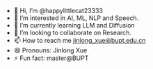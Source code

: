 - 👋 Hi, I’m @happylittlecat23333
- 👀 I’m interested in AI, ML, NLP and Speech.
- 🌱 I’m currently learning LLM and Diffusion
- 💞️ I’m looking to collaborate on Research.
- 📫 How to reach me jinlong_xue@bupt.edu.cn
- 😄 Pronouns: Jinlong Xue
- ⚡ Fun fact: master@BUPT

<!---
happylittlecat23333/happylittlecat23333 is a ✨ special ✨ repository because its `README.md` (this file) appears on your GitHub profile.
You can click the Preview link to take a look at your changes.
--->

